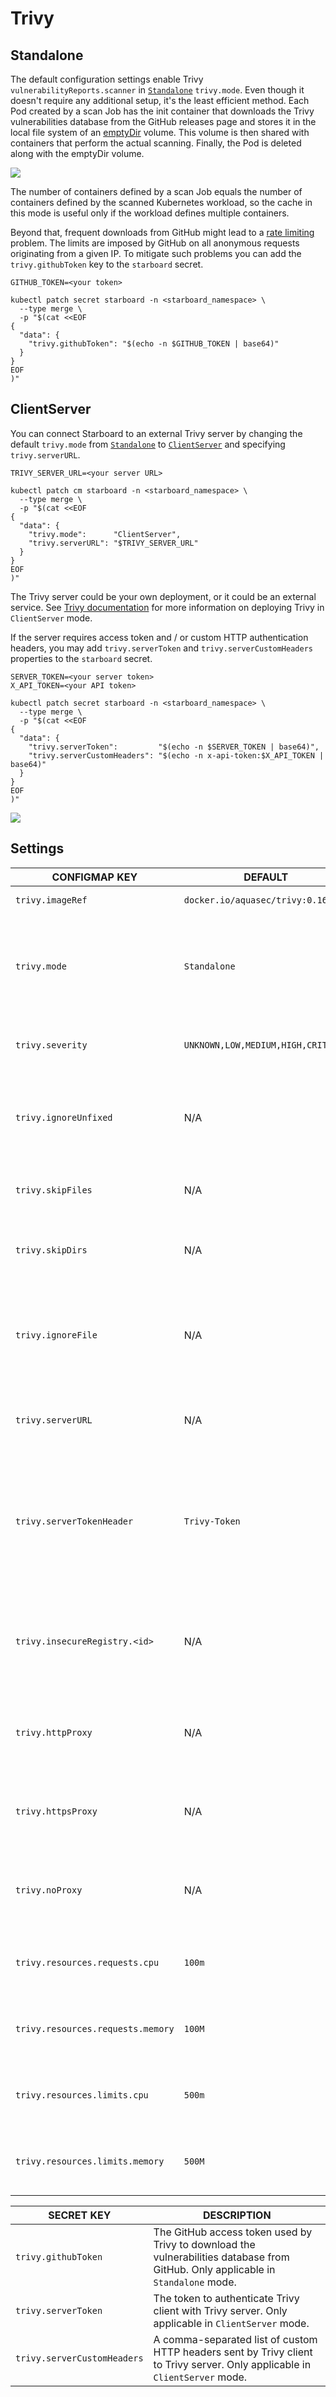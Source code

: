 # Trivy

## Standalone

The default configuration settings enable Trivy `vulnerabilityReports.scanner` in [`Standalone`][trivy-standalone]
`trivy.mode`. Even though it doesn't require any additional setup, it's the least efficient method. Each Pod created
by a scan Job has the init container that downloads the Trivy vulnerabilities database from the GitHub releases page
and stores it in the local file system of an [emptyDir][emptyDir-volume] volume. This volume is then shared with
containers that perform the actual scanning. Finally, the Pod is deleted along with the emptyDir volume.

![](./../../images/design/trivy-standalone.png)

The number of containers defined by a scan Job equals the number of containers defined by the scanned Kubernetes
workload, so the cache in this mode is useful only if the workload defines multiple containers.

Beyond that, frequent downloads from GitHub might lead to a [rate limiting][gh-rate-limiting] problem. The limits are
imposed by GitHub on all anonymous requests originating from a given IP. To mitigate such problems you can add the
`trivy.githubToken` key to the `starboard` secret.

```
GITHUB_TOKEN=<your token>

kubectl patch secret starboard -n <starboard_namespace> \
  --type merge \
  -p "$(cat <<EOF
{
  "data": {
    "trivy.githubToken": "$(echo -n $GITHUB_TOKEN | base64)"
  }
}
EOF
)"
```

## ClientServer

You can connect Starboard to an external Trivy server by changing the default `trivy.mode` from
[`Standalone`][trivy-standalone] to [`ClientServer`][trivy-clientserver] and specifying `trivy.serverURL`.

```
TRIVY_SERVER_URL=<your server URL>

kubectl patch cm starboard -n <starboard_namespace> \
  --type merge \
  -p "$(cat <<EOF
{
  "data": {
    "trivy.mode":      "ClientServer",
    "trivy.serverURL": "$TRIVY_SERVER_URL"
  }
}
EOF
)"
```

The Trivy server could be your own deployment, or it could be an external service. See [Trivy documentation][trivy-clientserver]
for more information on deploying Trivy in `ClientServer` mode.

If the server requires access token and / or custom HTTP authentication headers, you may add `trivy.serverToken`
and `trivy.serverCustomHeaders` properties to the `starboard` secret.

```
SERVER_TOKEN=<your server token>
X_API_TOKEN=<your API token>

kubectl patch secret starboard -n <starboard_namespace> \
  --type merge \
  -p "$(cat <<EOF
{
  "data": {
    "trivy.serverToken":         "$(echo -n $SERVER_TOKEN | base64)",
    "trivy.serverCustomHeaders": "$(echo -n x-api-token:$X_API_TOKEN | base64)"
  }
}
EOF
)"
```

![](./../../images/design/trivy-clientserver.png)

## Settings

| CONFIGMAP KEY                      | DEFAULT                                                | DESCRIPTION |
| ---------------------------------- | ------------------------------------------------------ | ----------- |
| `trivy.imageRef`                   | `docker.io/aquasec/trivy:0.16.0`                       | Trivy image reference |
| `trivy.mode`                       | `Standalone`                                           | Trivy client mode. Either `Standalone` or `ClientServer`. Depending on the active mode other settings might be applicable or required. |
| `trivy.severity`                   | `UNKNOWN,LOW,MEDIUM,HIGH,CRITICAL`                     | A comma separated list of severity levels reported by Trivy |
| `trivy.ignoreUnfixed`              | N/A                                                    | Whether to show only fixed vulnerabilities in vulnerabilities reported by Trivy. Set to `"true"` to enable it. |
| `trivy.skipFiles`                  | N/A                                                    | A comma separated list of file paths for Trivy to skip traversal. |
| `trivy.skipDirs`                   | N/A                                                    | A comma separated list of directories for Trivy to skip traversal. |
| `trivy.ignoreFile`                 | N/A                                                    | It specifies the `.trivyignore` file which contains a list of vulnerability IDs to be ignored from vulnerabilities reported by Trivy. |
| `trivy.serverURL`                  | N/A                                                    | The endpoint URL of the Trivy server. Required in `ClientServer` mode. |
| `trivy.serverTokenHeader`          | `Trivy-Token`                                          | The name of the HTTP header to send the authentication token to Trivy server. Only application in `ClientServer` mode when `trivy.serverToken` is specified. |
| `trivy.insecureRegistry.<id>`      | N/A                                                    | The registry to which insecure connections are allowed. There can be multiple registries with different registry `<id>`. |
| `trivy.httpProxy`                  | N/A                                                    | The HTTP proxy used by Trivy to download the vulnerabilities database from GitHub. |
| `trivy.httpsProxy`                 | N/A                                                    | The HTTPS proxy used by Trivy to download the vulnerabilities database from GitHub. |
| `trivy.noProxy`                    | N/A                                                    | A comma separated list of IPs and domain names that are not subject to proxy settings. |
| `trivy.resources.requests.cpu`     | `100m`                                                 | The minimum amount of CPU required to run Trivy scanner pod. |
| `trivy.resources.requests.memory`  | `100M`                                                 | The minimum amount of memory required to run Trivy scanner pod. |
| `trivy.resources.limits.cpu`       | `500m`                                                 | The maximum amount of CPU allowed to run Trivy scanner pod. |
| `trivy.resources.limits.memory`    | `500M`                                                 | The maximum amount of memory allowed to run Trivy scanner pod. |

| SECRET KEY                  | DESCRIPTION |
| --------------------------- | ----------- |
| `trivy.githubToken`         | The GitHub access token used by Trivy to download the vulnerabilities database from GitHub. Only applicable in `Standalone` mode. |
| `trivy.serverToken`         | The token to authenticate Trivy client with Trivy server. Only applicable in `ClientServer` mode. |
| `trivy.serverCustomHeaders` | A comma-separated list of custom HTTP headers sent by Trivy client to Trivy server. Only applicable in `ClientServer` mode. |

[trivy-standalone]: https://aquasecurity.github.io/trivy/latest/modes/standalone/
[emptyDir-volume]: https://kubernetes.io/docs/concepts/storage/volumes/#emptydir
[gh-rate-limiting]: https://docs.github.com/en/free-pro-team@latest/rest/overview/resources-in-the-rest-api#rate-limiting
[trivy-clientserver]: https://aquasecurity.github.io/trivy/latest/modes/client-server/
